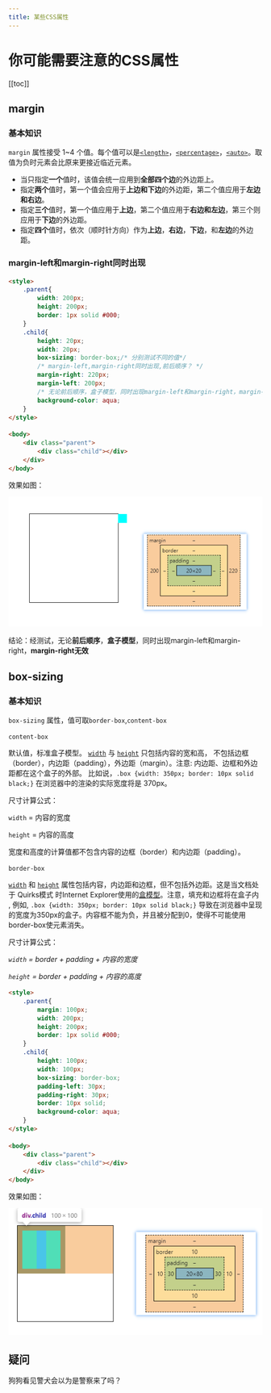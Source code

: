 ```yaml
---
title: 某些CSS属性
---
```

# 你可能需要注意的CSS属性

[[toc]]

## margin

### 基本知识

`margin` 属性接受 1~4 个值。每个值可以是[`<length>`](https://developer.mozilla.org/zh-CN/docs/Web/CSS/length)，[`<percentage>`](https://developer.mozilla.org/zh-CN/docs/Web/CSS/percentage)，[`<auto>`](https://developer.mozilla.org/zh-CN/docs/Web/CSS/margin#auto)。取值为负时元素会比原来更接近临近元素。

- 当只指定**一个**值时，该值会统一应用到**全部四个边**的外边距上。
- 指定**两个**值时，第一个值会应用于**上边和下边**的外边距，第二个值应用于**左边和右边**。
- 指定**三个**值时，第一个值应用于**上边**，第二个值应用于**右边和左边**，第三个则应用于**下边**的外边距。
- 指定**四个**值时，依次（顺时针方向）作为**上边**，**右边**，**下边**，和**左边**的外边距。

### margin-left和margin-right同时出现

```html
<style>
    .parent{
        width: 200px;
        height: 200px;
        border: 1px solid #000;
    }
    .child{
        height: 20px;
        width: 20px;
        box-sizing: border-box;/* 分别测试不同的值*/
        /* margin-left,margin-right同时出现,前后顺序？ */
        margin-right: 220px;
        margin-left: 200px;
        /* 无论前后顺序，盒子模型，同时出现margin-left和margin-right，margin-right无效 */
        background-color: aqua;
    }
</style>

<body>
    <div class="parent">
        <div class="child"></div>
    </div>
</body>
```

效果如图：

![image-20210902185451865](../../.vuepress/public/images/image-20210902185451865.png)

结论：经测试，无论**前后顺序**，**盒子模型**，同时出现margin-left和margin-right，**margin-right无效**

## box-sizing

### 基本知识

`box-sizing` 属性，值可取`border-box`,`content-box`

`content-box`

默认值，标准盒子模型。 [`width`](https://developer.mozilla.org/zh-CN/docs/Web/CSS/width) 与 [`height`](https://developer.mozilla.org/zh-CN/docs/Web/CSS/height) 只包括内容的宽和高， 不包括边框（border），内边距（padding），外边距（margin）。注意: 内边距、边框和外边距都在这个盒子的外部。 比如说，`.box {width: 350px; border: 10px solid black;}` 在浏览器中的渲染的实际宽度将是 370px。

尺寸计算公式：

`width` = 内容的宽度

`height` = 内容的高度

宽度和高度的计算值都不包含内容的边框（border）和内边距（padding）。

`border-box`

 [`width`](https://developer.mozilla.org/zh-CN/docs/Web/CSS/width) 和 [`height`](https://developer.mozilla.org/zh-CN/docs/Web/CSS/height) 属性包括内容，内边距和边框，但不包括外边距。这是当文档处于 Quirks模式 时Internet Explorer使用的[盒模型](https://developer.mozilla.org/en-US/docs/Web/CSS/CSS_Box_Model/Introduction_to_the_CSS_box_model)。注意，填充和边框将在盒子内 , 例如, `.box {width: 350px; border: 10px solid black;}` 导致在浏览器中呈现的宽度为350px的盒子。内容框不能为负，并且被分配到0，使得不可能使用border-box使元素消失。

尺寸计算公式：

*`width` = border + padding + 内容的宽度*

*`height` = border + padding + 内容的高度*

```html
<style>
    .parent{
        margin: 100px;
        width: 200px;
        height: 200px;
        border: 1px solid #000;
    }
    .child{
        height: 100px;
        width: 100px;
        box-sizing: border-box;
        padding-left: 30px;
        padding-right: 30px;
        border: 10px solid;
        background-color: aqua;
    }
</style>

<body>
    <div class="parent">
        <div class="child"></div>
    </div>
</body>
```

效果如图：

![image-20210902190306600](../../.vuepress/public/images/image-20210902190306600.png)

## 疑问

狗狗看见警犬会以为是警察来了吗？